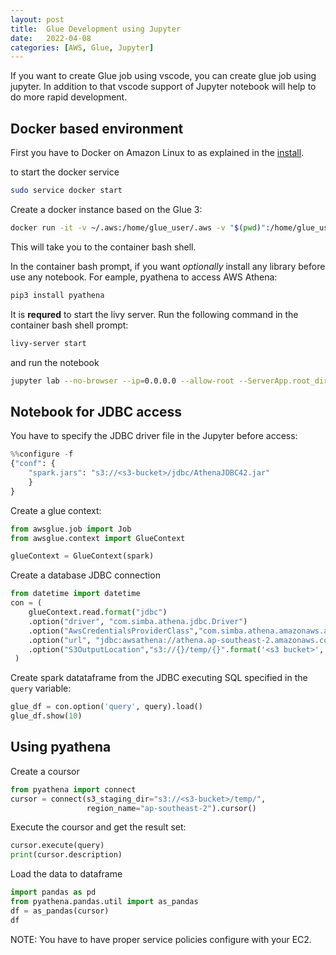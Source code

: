 ```yaml
---
layout: post
title:  Glue Development using Jupyter
date:   2022-04-08
categories: [AWS, Glue, Jupyter]
---
```


If you want to create Glue job using vscode, you can create glue job using jupyter. In addition to that vscode support of Jupyter notebook will help to do more rapid development.

<!--more-->


## Docker based environment
First you have to Docker on Amazon Linux to as explained in the [install](https://docs.aws.amazon.com/serverless-application-model/latest/developerguide/serverless-sam-cli-install-linux.html). 

to start the docker service
```bash
sudo service docker start
```

Create a docker instance based on the Glue 3:

```bash
docker run -it -v ~/.aws:/home/glue_user/.aws -v "$(pwd)":/home/glue_user/workspace/jupyter_workspace/ -e AWS_PROFILE=$PROFILE_NAME -e DISABLE_SSL=true --rm -p 4040:4040 -p 8888:8888 --name glue_pyspark amazon/aws-glue-libs:glue_libs_3.0.0_image_01
```
This will take you to the container bash shell.

In the container bash prompt, if you want _optionally_ install any library before use any notebook. For eample, pyathena to access AWS Athena:

```bash
pip3 install pyathena
```

It is **requred** to start the livy server. Run the following command in the container bash shell prompt:

```bash
livy-server start
```

and run the notebook

```bash
jupyter lab --no-browser --ip=0.0.0.0 --allow-root --ServerApp.root_dir=/home/glue_user/workspace/jupyter_workspace/ --ServerApp.token='pyspark' --ServerApp.password=''
```

## Notebook for JDBC access
You have to specify the JDBC driver file in the Jupyter before access:

```python
%%configure -f
{"conf": {
    "spark.jars": "s3://<s3-bucket>/jdbc/AthenaJDBC42.jar"
    }
}   
```

Create a glue context:

```python
from awsglue.job import Job
from awsglue.context import GlueContext

glueContext = GlueContext(spark)
```

Create a database JDBC connection

```python
from datetime import datetime
con = (
    glueContext.read.format("jdbc")
    .option("driver", "com.simba.athena.jdbc.Driver")
    .option("AwsCredentialsProviderClass","com.simba.athena.amazonaws.auth.InstanceProfileCredentialsProvider")
    .option("url", "jdbc:awsathena://athena.ap-southeast-2.amazonaws.com:443")
    .option("S3OutputLocation","s3://{}/temp/{}".format('<s3 bucket>', datetime.now().strftime("%m%d%y%H%M%S")))
 )
```

Create spark datataframe from the JDBC executing SQL specified in the `query` variable:

```python
glue_df = con.option('query', query).load()
glue_df.show(10)
```

## Using pyathena

Create a coursor
```python
from pyathena import connect
cursor = connect(s3_staging_dir="s3://<s3-bucket>/temp/",
                 region_name="ap-southeast-2").cursor()
```

Execute the coursor and get the result set:
```python
cursor.execute(query)
print(cursor.description)
```

Load the data to dataframe
```python
import pandas as pd
from pyathena.pandas.util import as_pandas
df = as_pandas(cursor)
df
```

NOTE:
You have to have proper service policies configure with your EC2.
